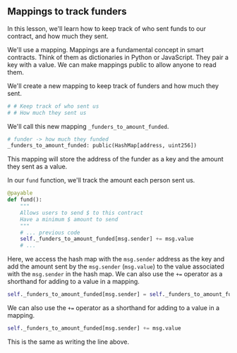 ## Mappings to track funders

In this lesson, we'll learn how to keep track of who sent funds to our contract, and how much they sent.

We'll use a mapping. Mappings are a fundamental concept in smart contracts. Think of them as dictionaries in Python or JavaScript. They pair a key with a value. We can make mappings public to allow anyone to read them.

We'll create a new mapping to keep track of funders and how much they sent.

```python
# # Keep track of who sent us
# # How much they sent us
```

We'll call this new mapping `_funders_to_amount_funded`.

```python
# funder -> how much they funded
_funders_to_amount_funded: public(HashMap[address, uint256])
```

This mapping will store the address of the funder as a key and the amount they sent as a value.

In our `fund` function, we'll track the amount each person sent us.

```python
@payable
def fund():
    """
    Allows users to send $ to this contract
    Have a minimum $ amount to send
    """
    # ... previous code
    self._funders_to_amount_funded[msg.sender] += msg.value
    # ...
```

Here, we access the hash map with the `msg.sender` address as the key and add the amount sent by the `msg.sender` (`msg.value`) to the value associated with the `msg.sender` in the hash map. We can also use the `+=` operator as a shorthand for adding to a value in a mapping.

```python
self._funders_to_amount_funded[msg.sender] = self._funders_to_amount_funded[msg.sender] + msg.value
```

We can also use the `+=` operator as a shorthand for adding to a value in a mapping.

```python
self._funders_to_amount_funded[msg.sender] += msg.value
```

This is the same as writing the line above.
